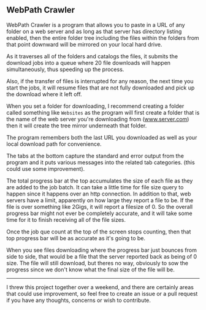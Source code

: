 ## WebPath Crawler

WebPath Crawler is a program that allows you to paste in a URL of any folder on a web server and as long as that server has directory listing enabled, then the entire folder tree including the files within the folders from that point downward will be mirrored on your local hard drive.

As it traverses all of the folders and catalogs the files, it submits the download jobs into a queue where 20 file downloads will happen simultaneously, thus speeding up the process.

Also, if the transfer of files is interrupted for any reason, the next time you start the jobs, it will resume files that are not fully downloaded and pick up the download where it left off.

When you set a folder for downloading, I recommend creating a folder called something like `Websites` as the program will first create a folder that is the name of the web server you're downloading from (www.server.com) then it will create the tree mirror underneath that folder.

The program remembers both the last URL you downloaded as well as your local download path for convenience.

The tabs at the bottom capture the standard and error output from the program and it puts various messages into the related tab categories. (this could use some improvement).

The total progress bar at the top accumulates the size of each file as they are added to the job batch. It can take a little time for file size query to happen since it happens over an http connection. In addition to that, web servers have a limit, apparently on how large they report a file to be. If the file is over something like 2Gigs, it will report a filesize of 0. So the overall progress bar might not ever be completely accurate, and it will take some time for it to finish receiving all of the file sizes.

Once the job que count at the top of the screen stops counting, then that top progress bar will be as accurate as it's going to be.

When you see files downloading where the progress bar just bounces from side to side, that would be a file that the server reported back as being of 0 size. The file will still download, but theres no way, obviously to sow the progress since we don't know what the final size of the file will be.

___
I threw this project together over a weekend, and there are certainly areas that could use improvement, so feel free to create an issue or a pull request if you have any thoughts, concerns or wish to contribute.

